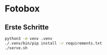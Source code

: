 # Fotobox

## Erste Schritte

```sh
python3 -m venv .venv
./.venv/bin/pip install -r requirements.txt
./serve.sh
```